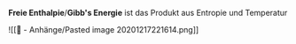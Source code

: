 **Freie Enthalpie**/**Gibb's Energie** ist das Produkt aus Entropie und Temperatur 

![[📎 - Anhänge/Pasted image 20201217221614.png]]